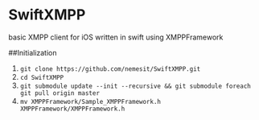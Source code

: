 SwiftXMPP
=========

basic XMPP client for iOS written in swift using XMPPFramework

##Initialization
1. `git clone https://github.com/nemesit/SwiftXMPP.git`
2. `cd SwiftXMPP`
3. `git submodule update --init --recursive && git submodule foreach git pull origin master`
4. `mv XMPPFramework/Sample_XMPPFramework.h XMPPFramework/XMPPFramework.h`
